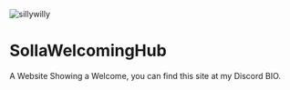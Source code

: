 ![sillywilly](https://github.com/solatholl/SollaHub/assets/154567527/0556997e-d3c7-4d5e-b454-218d715dc348)

# SollaWelcomingHub

A Website Showing a Welcome, you can find this site at my Discord BIO.

